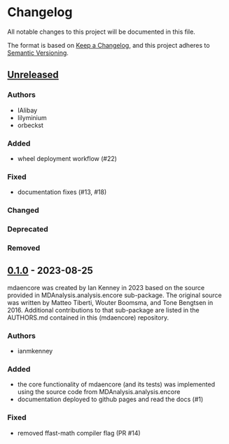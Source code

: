 # Changelog
All notable changes to this project will be documented in this file.

The format is based on [Keep a Changelog](https://keepachangelog.com/en/1.0.0/),
and this project adheres to [Semantic Versioning](https://semver.org/spec/v2.0.0.html).

<!--
The rules for this file:
  * entries are sorted newest-first.
  * summarize sets of changes - don't reproduce every git log comment here.
  * don't ever delete anything.
  * keep the format consistent:
    * do not use tabs but use spaces for formatting
    * 79 char width
    * YYYY-MM-DD date format (following ISO 8601)
  * accompany each entry with github issue/PR number (Issue #xyz)
-->

## [Unreleased]

### Authors
- IAlibay
- lilyminium
- orbeckst

### Added
- wheel deployment workflow (#22)

### Fixed
- documentation fixes (#13, #18)

### Changed
<!-- Changes in existing functionality -->

### Deprecated
<!-- Soon-to-be removed features -->

### Removed
<!-- Removed features -->

## [0.1.0] - 2023-08-25

mdaencore was created by Ian Kenney in 2023 based on the source provided in
MDAnalysis.analysis.encore sub-package. The original source was written by
Matteo Tiberti, Wouter Boomsma, and Tone Bengtsen in 2016. Additional
contributions to that sub-package are listed in the AUTHORS.md contained in 
this (mdaencore) repository.

### Authors
- ianmkenney

### Added
- the core functionality of mdaencore (and its tests) was implemented
  using the source code from MDAnalysis.analysis.encore
- documentation deployed to github pages and read the docs (#1)

### Fixed
- removed ffast-math compiler flag (PR #14)


[Unreleased]: https://github.com/MDAnalysis/mdaencore/compare/0.1.0...HEAD
[0.1.0]: https://github.com/MDAnalysis/mdaencore/releases/tag/0.1.0